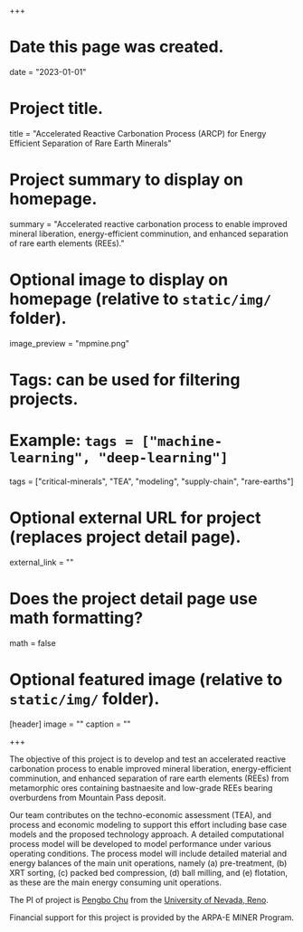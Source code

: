 +++
# Date this page was created.
date = "2023-01-01"

# Project title.
title = "Accelerated Reactive Carbonation Process (ARCP) for Energy Efficient Separation of Rare Earth Minerals"

# Project summary to display on homepage.
summary = "Accelerated reactive carbonation process to enable improved mineral liberation, energy-efficient comminution, and enhanced separation of rare earth elements (REEs)."

# Optional image to display on homepage (relative to `static/img/` folder).
image_preview = "mpmine.png"

# Tags: can be used for filtering projects.
# Example: `tags = ["machine-learning", "deep-learning"]`
tags = ["critical-minerals", "TEA", "modeling", "supply-chain", "rare-earths"]

# Optional external URL for project (replaces project detail page).
external_link = ""

# Does the project detail page use math formatting?
math = false

# Optional featured image (relative to `static/img/` folder).
[header]
image = ""
caption = ""

+++

The objective of this project is to develop and test an accelerated reactive carbonation process to
enable improved mineral liberation, energy-efficient comminution, and enhanced separation of
rare earth elements (REEs) from metamorphic ores containing bastnaesite and low-grade REEs
bearing overburdens from Mountain Pass deposit.

Our team contributes on the techno-economic assessment (TEA), and process and economic modeling to support this effort including base case models and the proposed technology approach. A detailed computational process model will be developed to model performance under various operating conditions. The process model will include detailed material and energy balances of the main unit operations, namely (a) pre-treatment, (b) XRT sorting, (c) packed bed compression, (d) ball milling, and (e) flotation, as these are the main energy consuming unit operations.

The PI of project is [Pengbo Chu](https://www.unr.edu/mining/people/pengbo-chu) from the 
[University of Nevada, Reno](https://unr.edu/).

Financial support for this project is provided by the ARPA-E MINER Program. 
